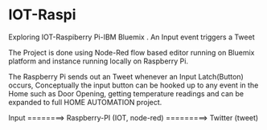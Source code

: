 # IOT-Raspi
Exploring IOT-Raspiberry Pi-IBM Bluemix . An Input event triggers a Tweet


The Project is done using Node-Red flow based editor running on Bluemix platform and instance running locally on Raspberry Pi.

The Raspberry Pi sends out an Tweet whenever an Input Latch(Button) occurs, Conceptually the input button can be hooked up to any event in the Home such as Door Opening, getting temperature readings and can be expanded to full HOME AUTOMATION project.


Input  ========> Raspberry-PI (IOT, node-red) =========> Twitter (tweet)